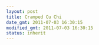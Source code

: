 ```yaml
---
layout: post
title: Cramped Cu Chi
date_gmt: 2011-07-03 16:30:15
modified_gmt: 2011-07-03 16:30:15
status: inherit
---
```


